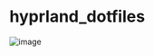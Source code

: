# hyprland_dotfiles

![image](https://github.com/user-attachments/assets/46bd33b3-ae31-42b9-8ea4-1a5e8cf201a0)
